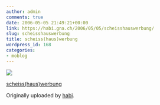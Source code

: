 ```yaml
---
author: admin
comments: true
date: 2006-05-05 21:49:21+00:00
link: https://habi.gna.ch/2006/05/05/scheisshauswerbung/
slug: scheisshauswerbung
title: scheiss(haus)werbung
wordpress_id: 168
categories:
- moblog
---
```



 [![](https://static.flickr.com/52/141073331_c58c128ceb_m.jpg)](https://www.flickr.com/photos/habi/141073331/)
   

 
  [scheiss(haus)werbung](https://www.flickr.com/photos/habi/141073331/)
    

  Originally uploaded by [habi](https://www.flickr.com/people/habi/).
 




  

